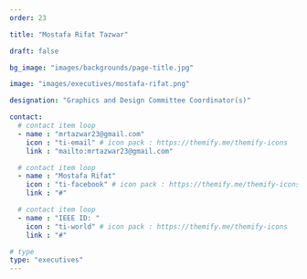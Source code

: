 ```yaml
---
order: 23

title: "Mostafa Rifat Tazwar"

draft: false

bg_image: "images/backgrounds/page-title.jpg"

image: "images/executives/mostafa-rifat.png"

designation: "Graphics and Design Committee Coordinator(s)"

contact:
  # contact item loop
  - name : "mrtazwar23@gmail.com"
    icon : "ti-email" # icon pack : https://themify.me/themify-icons
    link : "mailto:mrtazwar23@gmail.com"

  # contact item loop
  - name : "Mostafa Rifat"
    icon : "ti-facebook" # icon pack : https://themify.me/themify-icons
    link : "#"

  # contact item loop
  - name : "IEEE ID: "
    icon : "ti-world" # icon pack : https://themify.me/themify-icons
    link : "#"

# type
type: "executives"
---
```

